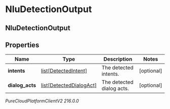 # NluDetectionOutput

## NluDetectionOutput

## Properties

|Name | Type | Description | Notes|
|------------ | ------------- | ------------- | -------------|
| **intents** | [list[DetectedIntent]](DetectedIntent) | The detected intents. | [optional] |
| **dialog_acts** | [list[DetectedDialogAct]](DetectedDialogAct) | The detected dialog acts. | [optional] |



_PureCloudPlatformClientV2 216.0.0_
